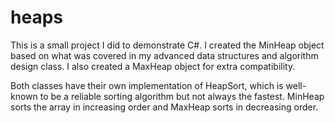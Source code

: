 # heaps

This is a small project I did to demonstrate C#. I created the MinHeap object based on what was covered in my advanced data structures and algorithm design class. I also created a MaxHeap object for extra compatibility.

Both classes have their own implementation of HeapSort, which is well-known to be a reliable sorting algorithm but not always the fastest. MinHeap sorts the array in increasing order and MaxHeap sorts in decreasing order.
